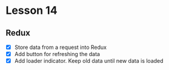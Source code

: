 # Lesson 14

## Redux

- [x] Store data from a request into Redux
- [x] Add button for refreshing the data
- [x] Add loader indicator. Keep old data until new data is loaded

